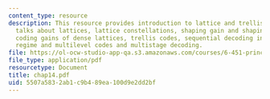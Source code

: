 ```yaml
---
content_type: resource
description: This resource provides introduction to lattice and trellis codes. It
  talks about lattices, lattice constellations, shaping gain and shaping techniques,
  coding gains of dense lattices, trellis codes, sequential decoding in the high-SNR
  regime and multilevel codes and multistage decoding.
file: https://ol-ocw-studio-app-qa.s3.amazonaws.com/courses/6-451-principles-of-digital-communication-ii-spring-2005/5507a5832ab1c9b489ea100d9e2dd2bf_chap14.pdf
file_type: application/pdf
resourcetype: Document
title: chap14.pdf
uid: 5507a583-2ab1-c9b4-89ea-100d9e2dd2bf
---
```

